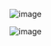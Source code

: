 ![image](https://github.com/nguyenngocdung18/RootMe/assets/134156226/ae53dd8c-4699-4c88-8659-711a2f0c8849)


![image](https://github.com/nguyenngocdung18/RootMe/assets/134156226/84f2c3a1-a303-4b05-b481-8feaf616978f)
